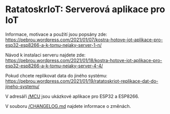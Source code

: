 # RatatoskrIoT: Serverová aplikace pro IoT

Informace, motivace a použití jsou popsány zde: https://pebrou.wordpress.com/2021/01/07/kostra-hotove-iot-aplikace-pro-esp32-esp8266-a-k-tomu-nejaky-server-1-n/

Návod k instalaci serveru najdete zde: https://pebrou.wordpress.com/2021/01/18/kostra-hotove-iot-aplikace-pro-esp32-esp8266-a-k-tomu-nejaky-server-4-4/

Pokud chcete replikovat data do jiného systému: https://pebrou.wordpress.com/2021/01/19/ratatoskriot-replikace-dat-do-jineho-systemu/ 

V adresáři [/MCU](/MCU) jsou ukázkové aplikace pro ESP32 a ESP8266.

V souboru [/CHANGELOG.md](/CHANGELOG.md) najdete informace o změnách.


